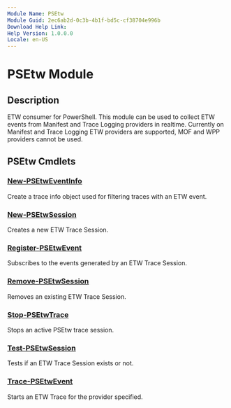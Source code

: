 ```yaml
---
Module Name: PSEtw
Module Guid: 2ec6ab2d-0c3b-4b1f-bd5c-cf38704e996b
Download Help Link:
Help Version: 1.0.0.0
Locale: en-US
---
```


# PSEtw Module
## Description
ETW consumer for PowerShell.
This module can be used to collect ETW events from Manifest and Trace Logging providers in realtime.
Currently on Manifest and Trace Logging ETW providers are supported, MOF and WPP providers cannot be used.

## PSEtw Cmdlets
### [New-PSEtwEventInfo](New-PSEtwEventInfo.md)
Create a trace info object used for filtering traces with an ETW event.

### [New-PSEtwSession](New-PSEtwSession.md)
Creates a new ETW Trace Session.

### [Register-PSEtwEvent](Register-PSEtwEvent.md)
Subscribes to the events generated by an ETW Trace Session.

### [Remove-PSEtwSession](Remove-PSEtwSession.md)
Removes an existing ETW Trace Session.

### [Stop-PSEtwTrace](Stop-PSEtwTrace.md)
Stops an active PSEtw trace session.

### [Test-PSEtwSession](Test-PSEtwSession.md)
Tests if an ETW Trace Session exists or not.

### [Trace-PSEtwEvent](Trace-PSEtwEvent.md)
Starts an ETW Trace for the provider specified.

